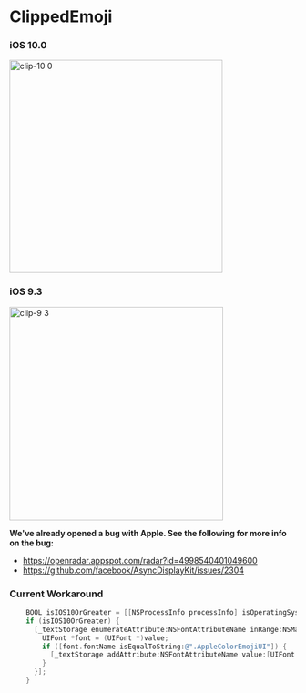 # ClippedEmoji

### iOS 10.0
<img width="374" alt="clip-10 0" src="https://cloud.githubusercontent.com/assets/987706/18972179/fe36056a-864c-11e6-9dd0-d5da39c60b47.png">

### iOS 9.3
<img width="375" alt="clip-9 3" src="https://cloud.githubusercontent.com/assets/987706/18972178/fe32c6e8-864c-11e6-8197-9c4bd025b697.png">

**We've already opened a bug with Apple. See the following for more info on the bug:**
* https://openradar.appspot.com/radar?id=4998540401049600
* https://github.com/facebook/AsyncDisplayKit/issues/2304

### Current Workaround
```objective-c
    BOOL isIOS10OrGreater = [[NSProcessInfo processInfo] isOperatingSystemAtLeastVersion:(NSOperatingSystemVersion){.majorVersion = 10}];
    if (isIOS10OrGreater) {
      [_textStorage enumerateAttribute:NSFontAttributeName inRange:NSMakeRange(0, _textStorage.length) options:0 usingBlock:^(id  _Nullable value, NSRange range, BOOL * _Nonnull stop) {
        UIFont *font = (UIFont *)value;
        if ([font.fontName isEqualToString:@".AppleColorEmojiUI"]) {
          [_textStorage addAttribute:NSFontAttributeName value:[UIFont fontWithName:@"AppleColorEmoji" size:font.pointSize] range:range];
        }
      }];
    }
    
```
